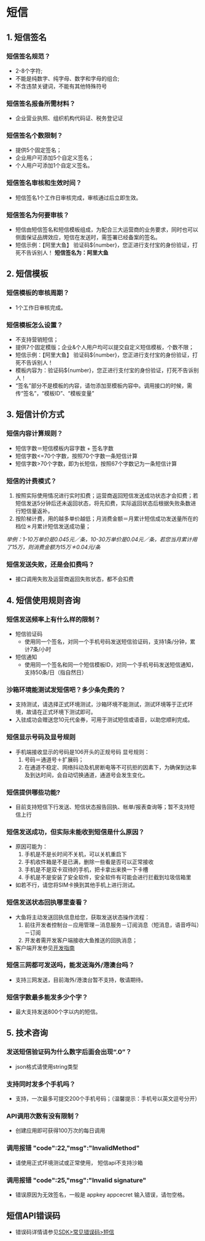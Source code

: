 # 短信

## 1. 短信签名

### 短信签名规范？
- 2-8个字符;
- 不能是纯数字、纯字母、数字和字母的组合;
- 不含违禁关键词，不能有其他特殊符号

### 短信签名报备所需材料？
- 企业营业执照、组织机构代码证、税务登记证

### 短信签名个数限制？
- 提供5个固定签名；
- 企业用户可添加5个自定义签名；
- 个人用户可添加1个自定义签名。

### 短信签名审核和生效时间？
- 短信签名1个工作日审核完成，审核通过后立即生效。

### 短信签名为何要审核？
- 短信由短信签名和短信模板组成，为配合三大运营商的业务要求，同时也可以侧面保证品牌效应，短信在发送时，需签署已经备案的签名。 
- 短信示例：【阿里大鱼】 验证码${number}，您正进行支付宝的身份验证，打死不告诉别人！ **短信签名为：阿里大鱼**

## 2. 短信模板

### 短信模板的审核周期？
- 1个工作日审核完成。

### 短信模板怎么设置？
- 不支持营销短信；  
- 提供7个固定模版；企业&个人用户均可以提交自定义短信模板，个数不限；  
- 短信示例：【阿里大鱼】 验证码${number}，您正进行支付宝的身份验证，打死不告诉别人！  
- 模板内容为：验证码${number}，您正进行支付宝的身份验证，打死不告诉别人！  
- “签名”部分不是模板的内容，请勿添加至模板内容中。调用接口的时候，需传“签名”，“模板ID”、“模板变量”

## 3. 短信计价方式

### 短信内容计算规则？
- 短信字数＝短信模板内容字数 + 签名字数  
- 短信字数&lt;=70个字数，按照70个字数一条短信计算  
- 短信字数&gt;70个字数，即为长短信，按照67个字数记为一条短信计算

### 短信的计费模式？
1. 按照实际使用情况进行实时扣费；运营商返回短信发送成功状态才会扣费；若短信发送5分钟后还未返回状态，将先扣费，实际返回状态后根据失败条数进行短信量返补。   
2. 按阶梯计费，用的越多单价越低；月消费金额＝月累计短信成功发送量所在的档位＊月累计短信发送成功量；   

*举例：1-10万单价是0.045元／条，10-30万单价是0.04元／条，若您当月累计用了15万，则消费金额为15万＊0.04元/条*

### 短信发送失败，还是会扣费吗？
- 接口调用失败及运营商返回失败状态，都不会扣费

## 4. 短信使用规则咨询

### 短信发送频率上有什么样的限制？
- 短信验证码
  - 使用同一个签名，对同一个手机号码发送短信验证码，支持1条/分钟，累计7条/小时  
- 短信通知
  - 使用同一个签名和同一个短信模板ID，对同一个手机号码发送短信通知，支持50条/日（指自然日）

### 沙箱环境能测试发短信吧？多少条免费的？
- 支持测试，请选择正式环境测试，沙箱环境不能测试，测试环境等于正式环境，故请在正式环境下测试即可。   
- 入驻成功会赠送您10元代金券，可用于测试短信或语音，以助您顺利完成。

### 短信显示号码及显号规则
- 手机端接收显示的号码是106开头的正规号码 显号规则：  
  1. 号码＝通道号＋扩展码；  
  2. 在通道不稳定、网络抖动及机房断电等不可抗拒的因素下，为确保到达率及到达时间，会自动切换通道，通道号会发生变化。

### 短信提供哪些功能?
- 目前支持短信下行发送、短信状态报告回执、帐单/报表查询等；暂不支持短信上行

### 短信发送成功，但实际未能收到短信是什么原因？
- 原因可能为：  
  1. 手机是不是长时间不关机，可以关机重启下  
  2. 手机收件箱是不是已满，删除一些看是否可以正常接收  
  3. 手机是不是双卡双待的手机，把卡拿出来换一下卡槽  
  4. 手机是不是安装了安全软件，安全软件有可能会进行拦截到垃圾信箱里  
- 如若不行，请您将SIM卡换到其他手机上进行测试。

### 短信发送状态回执哪里查看？
- 大鱼将主动发送回执信息给您，获取发送状态操作流程：  
  1. 前往开发者控制台－应用管理－消息服务－订阅消息（短消息，语音呼叫）－订阅  
  2. 开发者需开发客户端接收大鱼推送的回执消息；  
- 客户端开发参见[开发指南](http://open.taobao.com/doc2/detail.htm?articleId=101663&docType=1&treeId=2)

### 短信三网都可发送吗，能发送海外/港澳台吗？
- 支持三网发送，目前海外/港澳台暂不支持，敬请期待。

### 短信字数最多能发多少个字？
- 最大支持发送800个字以内的短信。

## 5. 技术咨询

### 发送短信验证码为什么数字后面会出现“.0”？
- json格式请使用string类型

### 支持同时发多个手机吗？
- 支持，一次最多可提交200个手机号码；（温馨提示：手机号以英文逗号分开）

### API调用次数有没有限制？
- 创建应用即可获得100万次的每日调用

### 调用报错 "code":22,"msg":"InvalidMethod"
- 请使用正式环境测试或正常使用， 短信api不支持沙箱

### 调用报错 "code":25,"msg":"Invalid signature"
- 错误原因为无效签名，一般是 appkey appcecret 输入错误，请勿空格。

## 短信API错误码
- 错误码详情请参见[SDK>常见错误码>短信](error-code.md#-sms)